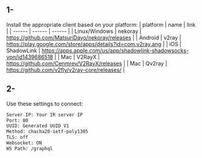 ## 1-
Install the appropriate client based on your platform:
| platform | name | link |
| ------ | ------ | ------ |
| Linux/Windows | nekoray | https://github.com/MatsuriDayo/nekoray/releases |
| Android | v2ray | https://play.google.com/store/apps/details?id=com.v2ray.ang |
| iOS   | ShadowLink | https://apps.apple.com/us/app/shadowlink-shadowsocks-vpn/id1439686518 |
| Mac | V2RayX  | https://github.com/Cenmrev/V2RayX/releases |
| Mac | Qv2ray  | https://github.com/v2fly/v2ray-core/releases/ |

## 2-
Use these settings to connect:
```sh
Server IP: Your IR server IP
Port: 80
UUID: Generated UUID V1
Method: chacha20-ietf-poly1305
TLS: off
Websocket: ON
WS Path: /graphql
```

